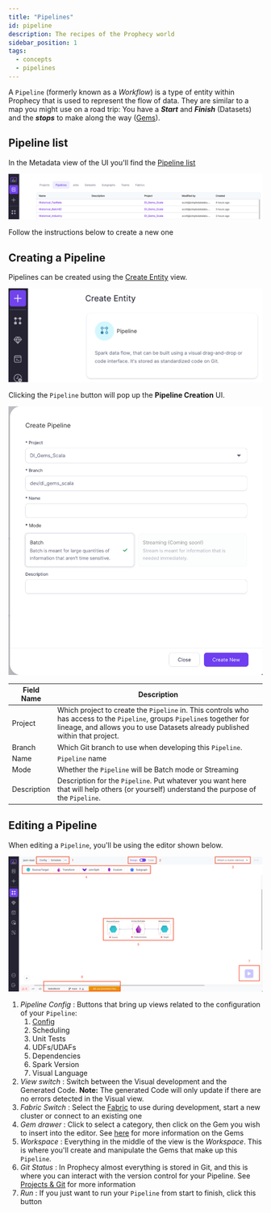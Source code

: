 ```yaml
---
title: "Pipelines"
id: pipeline
description: The recipes of the Prophecy world
sidebar_position: 1
tags:
  - concepts
  - pipelines
---
```


A `Pipeline` (formerly known as a _Workflow_) is a type of entity within Prophecy that is used to represent the flow of data. They are similar to a map you might use on a road trip: You have a **_Start_** and **_Finish_** (Datasets) and the **_stops_** to make along the way ([Gems](./gems.md)).

## Pipeline list

In the Metadata view of the UI you'll find the [Pipeline list](https://app.prophecy.io/metadata/entity/user/pipelines)

![Pipeline list](img/pipeline/metadata_pipeline_list.png)

Follow the instructions below to create a new one

## Creating a Pipeline

Pipelines can be created using the [Create Entity](https://app.prophecy.io/metadata/create) view.

![Create entity](img/pipeline/create.png)

Clicking the `Pipeline` button will pop up the **Pipeline Creation** UI.

![Pipeline Creation](img/pipeline/create_pipeline.png)

| Field Name  | Description                                                                                                                                                                                               |
| ----------- | --------------------------------------------------------------------------------------------------------------------------------------------------------------------------------------------------------- |
| Project     | Which project to create the `Pipeline` in. This controls who has access to the `Pipeline`, groups `Pipeline`s together for lineage, and allows you to use Datasets already published within that project. |
| Branch      | Which Git branch to use when developing this `Pipeline`.                                                                                                                                                  |
| Name        | `Pipeline` name                                                                                                                                                                                           |
| Mode        | Whether the `Pipeline` will be Batch mode or Streaming                                                                                                                                                    |
| Description | Description for the `Pipeline`. Put whatever you want here that will help others (or yourself) understand the purpose of the `Pipeline`.                                                                  |

## Editing a Pipeline

When editing a `Pipeline`, you'll be using the editor shown below.

![Editing a Pipeline](img/pipeline/edit_pipeline.png)

1. _Pipeline Config_ : Buttons that bring up views related to the configuration of your `Pipeline`:
   1. [Config](../low-code-spark/configuration/configuration.md)
   2. Scheduling
   3. Unit Tests
   4. UDFs/UDAFs
   5. Dependencies
   6. Spark Version
   7. Visual Language
2. _View switch_ : Switch between the Visual development and the Generated Code. **Note:** The generated Code will only update if there are no errors detected in the Visual view.
3. _Fabric Switch_ : Select the [Fabric](fabrics/fabrics.md) to use during development, start a new cluster or connect to an existing one
4. _Gem drawer_ : Click to select a category, then click on the Gem you wish to insert into the editor. See [here](./gems.md) for more information on the Gems
5. _Workspace_ : Everything in the middle of the view is the _Workspace_. This is where you'll create and manipulate the Gems that make up this `Pipeline`.
6. _Git Status_ : In Prophecy almost everything is stored in Git, and this is where you can interact with the version control for your Pipeline. See [Projects & Git](project) for more information
7. _Run_ : If you just want to run your `Pipeline` from start to finish, click this button
